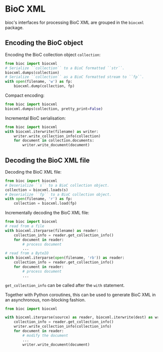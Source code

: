 # BioC XML

bioc's interfaces for processing BioC XML are grouped in the `biocxml` package.

## Encoding the BioC object

Encoding the BioC collection object `collection`:

```python
from bioc import biocxml
# Serialize ``collection`` to a BioC formatted ``str``.
biocxml.dumps(collection)
# Serialize ``collection`` as a BioC formatted stream to ``fp``.
with open(filename, 'w') as fp:
    biocxml.dump(collection, fp)
```

Compact encoding:

```python
from bioc import biocxml
biocxml.dumps(collection, pretty_print=False)
```

Incremental BioC serialisation:

```python
from bioc import biocxml
with biocxml.iterwrite(filename) as writer:
    writer.write_collection_info(collection)
    for document in collection.documents:
        writer.write_document(document)
```

## Decoding the BioC XML file

Decoding the BioC XML file:

```python
from bioc import biocxml
# Deserialize ``s`` to a BioC collection object.
collection = biocxml.loads(s)
# Deserialize ``fp`` to a BioC collection object.
with open(filename, 'r') as fp:
    collection = biocxml.load(fp)
```

Incrementally decoding the BioC XML file:

```python
from bioc import biocxml
# read from a file
with biocxml.iterparse(filename) as reader:
    collection_info = reader.get_collection_info()
    for document in reader:
        # process document
        ...
# read from a ByteIO
with biocxml.iterparse(open(filename, 'rb')) as reader:
    collection_info = reader.get_collection_info()
    for document in reader:
        # process document
        ...
```

`get_collection_info` can be called after the `with` statement.

Together with Python coroutines, this can be used to generate BioC XML
in an asynchronous, non-blocking fashion.

```python
from bioc import biocxml

with biocxml.iterparse(source) as reader, biocxml.iterwrite(dest) as writer:
    collection_info = reader.get_collection_info()
    writer.write_collection_info(collection_info)
    for document in reader:
        # modify the document
        ...
        writer.write_document(document)
```
